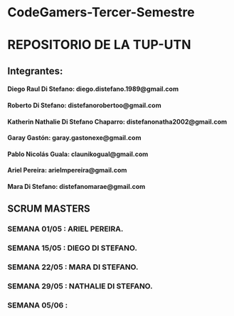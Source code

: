 # CodeGamers-Tercer-Semestre

<h1>REPOSITORIO DE LA TUP-UTN</h1>


## Integrantes: 

<h4>Diego Raul Di Stefano: diego.distefano.1989@gmail.com</h4>

<h4>Roberto Di Stefano: distefanorobertoo@gmail.com</h4>

<h4>Katherin Nathalie Di Stefano Chaparro: distefanonatha2002@gmail.com</h4>

<h4>Garay Gastón: garay.gastonexe@gmail.com</h4>

<h4>Pablo Nicolás Guala: claunikogual@gmail.com</h4>

<h4>Ariel Pereira: arielmpereira@gmail.com</h4>

<h4>Mara Di Stefano: distefanomarae@gmail.com</h4>


<h2>SCRUM MASTERS</h2>

<h3>SEMANA 01/05 : ARIEL PEREIRA.</h3>

<h3>SEMANA 15/05 : DIEGO DI STEFANO.</h3>

<h3>SEMANA 22/05 : MARA DI STEFANO.</h3>

<h3>SEMANA 29/05 : NATHALIE DI STEFANO.</h3>

<h3>SEMANA 05/06 : </h3>
